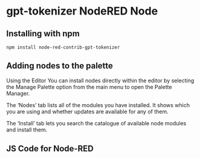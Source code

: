 gpt-tokenizer NodeRED Node
=====================

Installing with npm
-------

`npm install node-red-contrib-gpt-tokenizer`

Adding nodes to the palette
-------
Using the Editor
You can install nodes directly within the editor by selecting the Manage Palette option from the main menu to open the Palette Manager.

The ‘Nodes’ tab lists all of the modules you have installed. It shows which you are using and whether updates are available for any of them.

The ‘Install’ tab lets you search the catalogue of available node modules and install them.

JS Code for Node-RED
------
```js


```
